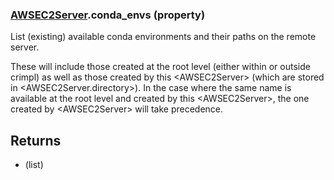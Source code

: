 ### [AWSEC2Server](AWSEC2Server.md).conda_envs (property)




List (existing) available conda environments and their paths on the remote server.

These will include those created at the root level (either within or outside crimpl)
as well as those created by this &lt;AWSEC2Server&gt; (which are stored in &lt;AWSEC2Server.directory&gt;).
In the case where the same name is available at the root level and created by
this &lt;AWSEC2Server&gt;, the one created by &lt;AWSEC2Server&gt; will take precedence.

Returns
--------
* (list)

